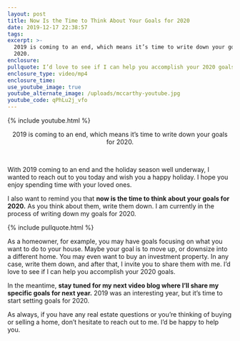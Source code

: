 ```yaml
---
layout: post
title: Now Is the Time to Think About Your Goals for 2020
date: 2019-12-17 22:38:57
tags:
excerpt: >-
  2019 is coming to an end, which means it’s time to write down your goals for
  2020.
enclosure:
pullquote: I’d love to see if I can help you accomplish your 2020 goals.
enclosure_type: video/mp4
enclosure_time:
use_youtube_image: true
youtube_alternate_image: /uploads/mccarthy-youtube.jpg
youtube_code: qPhLu2j_vfo
---
```


{% include youtube.html %}

<center>2019 is coming to an end, which means it&rsquo;s time to write down your goals for 2020.</center>

&nbsp;

With 2019 coming to an end and the holiday season well underway, I wanted to reach out to you today and wish you a happy holiday. I hope you enjoy spending time with your loved ones.&nbsp;

I also want to remind you that **now is the time to think about your goals for 2020.** As you think about them, write them down. I am currently in the process of writing down my goals for 2020.&nbsp;

{% include pullquote.html %}

As a homeowner, for example, you may have goals focusing on what you want to do to your house. Maybe your goal is to move up, or downsize into a different home. You may even want to buy an investment property. In any case, write them down, and after that, I invite you to share them with me. I’d love to see if I can help you accomplish your 2020 goals.&nbsp;

In the meantime, **stay tuned for my next video blog where I’ll share my specific goals for next year.** 2019 was an interesting year, but it’s time to start setting goals for 2020.&nbsp;

As always, if you have any real estate questions or you’re thinking of buying or selling a home, don’t hesitate to reach out to me. I’d be happy to help you.&nbsp;